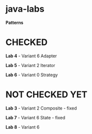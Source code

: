 # java-labs

**Patterns**

# CHECKED 


**Lab 4** - Variant 6 Adapter

**Lab 5** - Variant 2 Iterator

**Lab 6** - Variant 0 Strategy

# NOT CHECKED YET

**Lab 3** - Variant 2 Composite - fixed

**Lab 7** - Variant 6 State - fixed

**Lab 8** - Variant 6 
